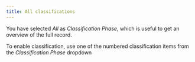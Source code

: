```yaml
---
title: All classifications
---
```


You have selected _All_ as _Classification Phase_, which is useful to get an overview of 
the full record.

To enable classification, use one of the numbered classification items from the _Classification Phase_ dropdown
